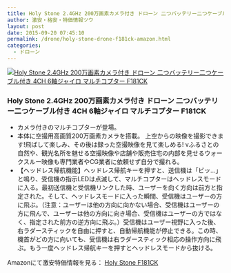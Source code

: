 ```yaml
---
title: Holy Stone 2.4GHz 200万画素カメラ付き ドローン 二つバッテリー二つケーブル付き 4CH 6軸ジャイロ マルチコプター F181CK 55%％OFF激安特価7,298円台！送料無料！
author: 激安・格安・特価情報ツウ
layout: post
date: 2015-09-20 07:45:10
permalink: /drone/holy-stone-drone-f181ck-amazon.html
categories:
  - ドローン
---
```

<div class="img-bg2 img_L">
  <a href="http://www.amazon.co.jp/exec/obidos/ASIN/B00V7XYAXM/tokkajohotsu-22/ref=nosim/" name="amanatulink" target="_blank"><img src="http://ecx.images-amazon.com/images/I/51B1R36FziL._SL160_.jpg" alt="Holy Stone 2.4GHz 200万画素カメラ付き ドローン 二つバッテリー二つケーブル付き 4CH 6軸ジャイロ マルチコプター F181CK" style="border: none;" /></a>
</div>

### Holy Stone 2.4GHz 200万画素カメラ付き ドローン 二つバッテリー二つケーブル付き 4CH 6軸ジャイロ マルチコプター F181CK
<!--more-->

* カメラ付きのマルチコプターが登場。
* 本体に空撮用高画質200万画素カメラを搭載。 上空からの映像を撮影できます!飛ばして楽しみ、その後は録った空撮映像を見て楽しめる!
vふるさとの自然や、観光名所を魅せる空撮映像や店舗や販売住宅の内部を見せるウォークスルー映像も専門業者やCG業者に依頼せず自分で撮れる。
* 【ヘッドレス帰航機能】ヘッドレス帰航キーを押すと、送信機は「ビッ…」と鳴り、受信機の指示LEDは点滅して、マルチコプターはヘッドレスモードに入る。最初送信機と受信機リンクした時、ユーザーを向く方向は前方と指定された。そして、ヘッドレスモードに入った瞬間、受信機はユーザーの方に飛ぶ。（注意：ユーザーは他の方向に向かない場合、受信機はユーザーの方に飛んで、ユーザーは他の方向に向き場合、受信機はユーザーの方ではなく、指定された前方の逆方向に飛ぶ。）受信機はユーザー視野に入った後、右ラダースティックを自由に押すと、自動帰航機能が停止できる。この時、機首がどの方に向いても、受信機は右ラダースティック相応の操作方向に飛ぶ。もう一度ヘッドレス帰航キーを押すとヘッドレスモードから抜ける。

Amazonにて激安特価情報を見る： <a href="http://www.amazon.co.jp/exec/obidos/ASIN/B00V7XYAXM/tokkajohotsu-22/ref=nosim/" target="_blank"><span class="fs150p">Holy Stone F181CK</span></a>